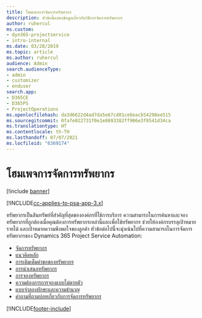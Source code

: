 ```yaml
---
title: โฮมเพจการจัดการทรัพยากร
description: หัวข้อนี้แสดงข้อมูลเกี่ยวกับวิธีการจัดการทรัพยากร
author: ruhercul
ms.custom:
- dyn365-projectservice
- intro-internal
ms.date: 03/28/2019
ms.topic: article
ms.author: ruhercul
audience: Admin
search.audienceType:
- admin
- customizer
- enduser
search.app:
- D365CE
- D365PS
- ProjectOperations
ms.openlocfilehash: da3d6622d4ad7da5e67cd01ce6eacb54298ee515
ms.sourcegitcommit: 0fafe022731f0e1e8693382ff906e3f8541d34ca
ms.translationtype: HT
ms.contentlocale: th-TH
ms.lasthandoff: 07/07/2021
ms.locfileid: "6369174"
---
```

# <a name="resource-management-home-page"></a>โฮมเพจการจัดการทรัพยากร

[!include [banner](../includes/psa-now-project-operations.md)]

[!INCLUDE[cc-applies-to-psa-app-3.x](../includes/cc-applies-to-psa-app-3x.md)]

ทรัพยากรเป็นสินทรัพย์ที่สำคัญที่สุดขององค์กรที่ใช้การบริการ ความสามารถในการค้นหาและจองทรัพยากรที่ถูกต้องเมื่อคุณต้องการทรัพยากรเหล่านี้และเพื่อใช้ทรัพยากร ช่วยให้องค์กรบรรลุเป้าหมายรายได้ และเป้าหมายความพึงพอใจของลูกค้า หัวข้อต่อไปนี้จะมุ่งเน้นไปที่ความสามารถในการจัดการทรัพยากรของ Dynamics 365 Project Service Automation:

- [จัดการทรัพยากร](manage-resources.md)
- [แนวคิดหลัก](reports-key-concepts.md)
- [การเติมเต็มคำขอของทรัพยากร](resource-management-fulfill-requests.md)
- [การนำเสนอทรัพยากร](resource-management-propose-resources.md)
- [การจองทรัพยากร](resource-management-book-resources-scheduleboard.md)
- [ความต้องการการจองแบบไม่ตายตัว](resource-management-softbook-requirements.md)
- [แบบจำลองทักษะและความชำนาญ](resource-management-skills-proficiency.md)
- [คำถามที่ถามบ่อยเกี่ยวกับการจัดการทรัพยากร](resource-management-faq.md)


[!INCLUDE[footer-include](../includes/footer-banner.md)]